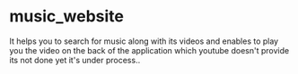 # music_website
It helps you to search for music along with its videos and enables to play you the video on the back of the application which youtube doesn't provide its not done yet it's under process..
